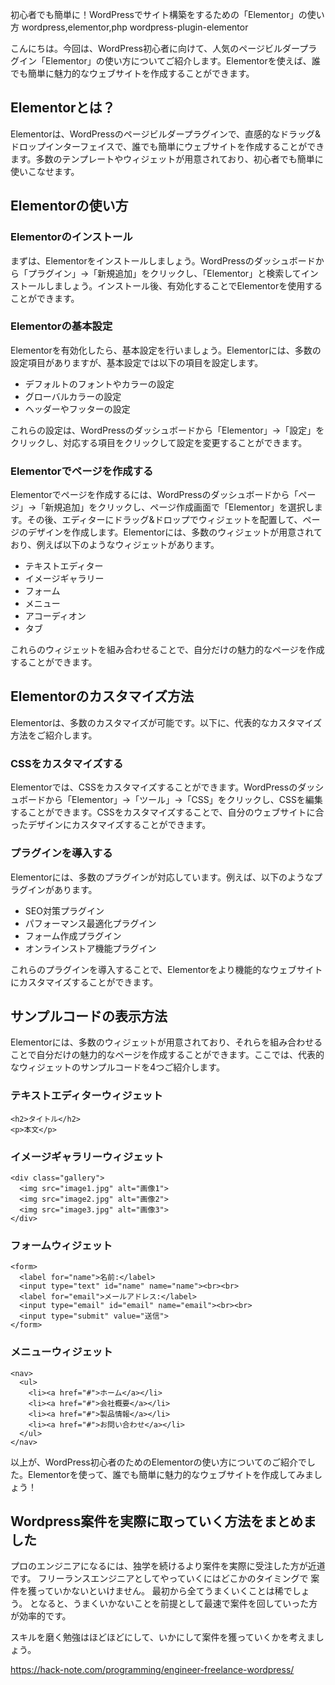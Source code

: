 初心者でも簡単に！WordPressでサイト構築をするための「Elementor」の使い方
wordpress,elementor,php
wordpress-plugin-elementor

こんにちは。今回は、WordPress初心者に向けて、人気のページビルダープラグイン「Elementor」の使い方についてご紹介します。Elementorを使えば、誰でも簡単に魅力的なウェブサイトを作成することができます。

## Elementorとは？

Elementorは、WordPressのページビルダープラグインで、直感的なドラッグ&ドロップインターフェイスで、誰でも簡単にウェブサイトを作成することができます。多数のテンプレートやウィジェットが用意されており、初心者でも簡単に使いこなせます。

## Elementorの使い方

### Elementorのインストール

まずは、Elementorをインストールしましょう。WordPressのダッシュボードから「プラグイン」→「新規追加」をクリックし、「Elementor」と検索してインストールしましょう。インストール後、有効化することでElementorを使用することができます。

### Elementorの基本設定

Elementorを有効化したら、基本設定を行いましょう。Elementorには、多数の設定項目がありますが、基本設定では以下の項目を設定します。

- デフォルトのフォントやカラーの設定
- グローバルカラーの設定
- ヘッダーやフッターの設定

これらの設定は、WordPressのダッシュボードから「Elementor」→「設定」をクリックし、対応する項目をクリックして設定を変更することができます。

### Elementorでページを作成する

Elementorでページを作成するには、WordPressのダッシュボードから「ページ」→「新規追加」をクリックし、ページ作成画面で「Elementor」を選択します。その後、エディターにドラッグ&ドロップでウィジェットを配置して、ページのデザインを作成します。Elementorには、多数のウィジェットが用意されており、例えば以下のようなウィジェットがあります。

- テキストエディター
- イメージギャラリー
- フォーム
- メニュー
- アコーディオン
- タブ

これらのウィジェットを組み合わせることで、自分だけの魅力的なページを作成することができます。

## Elementorのカスタマイズ方法

Elementorは、多数のカスタマイズが可能です。以下に、代表的なカスタマイズ方法をご紹介します。

### CSSをカスタマイズする

Elementorでは、CSSをカスタマイズすることができます。WordPressのダッシュボードから「Elementor」→「ツール」→「CSS」をクリックし、CSSを編集することができます。CSSをカスタマイズすることで、自分のウェブサイトに合ったデザインにカスタマイズすることができます。

### プラグインを導入する

Elementorには、多数のプラグインが対応しています。例えば、以下のようなプラグインがあります。

- SEO対策プラグイン
- パフォーマンス最適化プラグイン
- フォーム作成プラグイン
- オンラインストア機能プラグイン

これらのプラグインを導入することで、Elementorをより機能的なウェブサイトにカスタマイズすることができます。

## サンプルコードの表示方法

Elementorには、多数のウィジェットが用意されており、それらを組み合わせることで自分だけの魅力的なページを作成することができます。ここでは、代表的なウィジェットのサンプルコードを4つご紹介します。

### テキストエディターウィジェット

```
<h2>タイトル</h2>
<p>本文</p>
```

### イメージギャラリーウィジェット

```
<div class="gallery">
  <img src="image1.jpg" alt="画像1">
  <img src="image2.jpg" alt="画像2">
  <img src="image3.jpg" alt="画像3">
</div>
```

### フォームウィジェット

```
<form>
  <label for="name">名前:</label>
  <input type="text" id="name" name="name"><br><br>
  <label for="email">メールアドレス:</label>
  <input type="email" id="email" name="email"><br><br>
  <input type="submit" value="送信">
</form>
```

### メニューウィジェット

```
<nav>
  <ul>
    <li><a href="#">ホーム</a></li>
    <li><a href="#">会社概要</a></li>
    <li><a href="#">製品情報</a></li>
    <li><a href="#">お問い合わせ</a></li>
  </ul>
</nav>
```

以上が、WordPress初心者のためのElementorの使い方についてのご紹介でした。Elementorを使って、誰でも簡単に魅力的なウェブサイトを作成してみましょう！

## Wordpress案件を実際に取っていく方法をまとめました
プロのエンジニアになるには、独学を続けるより案件を実際に受注した方が近道です。
フリーランスエンジニアとしてやっていくにはどこかのタイミングで
案件を獲っていかないといけません。
最初から全てうまくいくことは稀でしょう。
となると、うまくいかないことを前提として最速で案件を回していった方が効率的です。

スキルを磨く勉強はほどほどにして、いかにして案件を獲っていくかを考えましょう。

https://hack-note.com/programming/engineer-freelance-wordpress/

